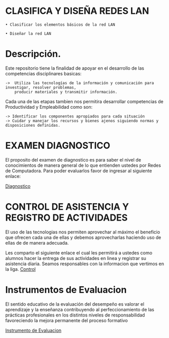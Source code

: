 # CLASIFICA Y DISEÑA REDES LAN

    • Clasificar los elementos básicos de la red LAN
    
    • Diseñar la red LAN

# Descripción.
Este repositorio tiene la finalidad de apoyar en el desarrollo de las competencias disciplinares basicas: 

    ->  Utiliza las tecnologías de la información y comunicación para investigar, resolver problemas, 
        producir materiales y transmitir información.

Cada una de las etapas tambien nos permitira desarrollar competencias de Productividad y Empleabilidad como son:

    -> Identificar los componentes apropiados para cada situación
    -> Cuidar y manejar los recursos y bienes ajenos siguiendo normas y disposiciones definidas.

# EXAMEN DIAGNOSTICO
  El proposito del examen de diagnostico es para saber el nivel de conocimientos de manera general de lo que entienden ustedes por Redes de Computadora. Para poder evaluarlos favor de ingresar al siguiente enlace:

[Diagnostico](https://github.com/RepoMilton/DiagnosticoRedes.git)

# CONTROL DE ASISTENCIA Y REGISTRO DE ACTIVIDADES
El uso de las tecnologias nos permiten aprovechar al máximo el beneficio que ofrecen cada una de ellas y debemos aprovecharlas haciendo uso de ellas de de manera adecuada.

Les comparto el siguiente enlace el cual les permitirá a ustedes como alumnos hacer la entrega de sus actividades en linea y registrar su asistencia diaria. Seamos responsables 
con la informacion que vertimos en la liga.
[Control](https://github.com/RepoMilton/ListaControl.git)


# Instrumentos de Evaluacion

El sentido educativo de la evaluación del desempeño es valorar el aprendizaje y la enseñanza contribuyendo al perfeccionamiento de las prácticas profesionales en los distintos niveles de responsabilidad favoreciendo 
la mejora permanente del proceso formativo

[Instrumento de Evaluacion](https://github.com/RepoMilton/ListaCotejo.git) 




